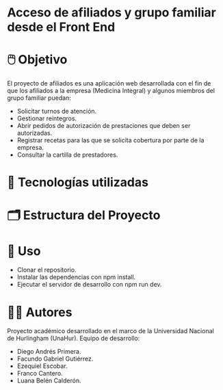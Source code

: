 # Acceso de afiliados y grupo familiar desde el Front End

# 🖱️ Objetivo
El proyecto de afiliados es una aplicación web desarrollada con el fin de que los afiliados a la empresa (Medicina Integral) y algunos miembros del grupo familiar puedan:

* Solicitar turnos de atención.
* Gestionar reintegros.
* Abrir pedidos de autorización de prestaciones que deben ser autorizadas.
* Registrar recetas para las que se solicita cobertura por parte de la empresa.
* Consultar la cartilla de prestadores.

# 💾 Tecnologías utilizadas


# 🗂️ Estructura del Proyecto

# 🚀 Uso
* Clonar el repositorio.
* Instalar las dependencias con npm install.
* Ejecutar el servidor de desarrollo con npm run dev.

# 🧑‍💻 Autores
Proyecto académico desarrollado en el marco de la Universidad Nacional de Hurlingham (UnaHur). Equipo de desarrollo:

* Diego Andrés Primera.
* Facundo Gabriel Gutiérrez.
* Ezequiel Escobar.
* Franco Cantero.
* Luana Belén Calderón.
